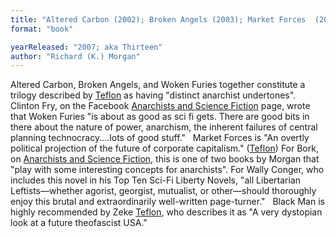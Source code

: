 ```yaml
---
title: "Altered Carbon (2002); Broken Angels (2003); Market Forces  (2004); Woken Furies (2005); Black Man"
format: "book"

yearReleased: "2007; aka Thirteen"
author: "Richard (K.) Morgan"
---
```

Altered Carbon, Broken Angels, and Woken Furies  together constitute a trilogy described by <a href="http://seesharppress.wordpress.com/2013/10/24/anarchist-science-fiction-favorite-novels/"> Teflon</a> as having "distinct anarchist undertones". Clinton Fry, on  the Facebook <a href="Anarchists%20and%20Science%20Fiction"> Anarchists and Science Fiction</a> page, wrote that Woken Furies "is  about as good as sci fi gets. There are good bits in there about the nature of  power, anarchism, the inherent failures of central planning technocracy....lots  of good stuff."
 
Market Forces is "An overtly  political projection of the future of corporate capitalism." (<a href="http://seesharppress.wordpress.com/2013/10/24/anarchist-science-fiction-favorite-novels/">Teflon</a>)  For Bork, on <a href="Anarchists%20and%20Science%20Fiction"> Anarchists and Science Fiction</a>, this is one of two books by Morgan that "play with  some interesting concepts for anarchists". For Wally Conger, who includes this  novel in his  Top Ten Sci-Fi Liberty Novels, "all Libertarian Leftists—whether  agorist, georgist, mutualist, or other—should thoroughly enjoy this brutal and  extraordinarily well-written page-turner."
 
Black Man is highly recommended by Zeke <a href="https://seesharppress.wordpress.com/2013/10/24/anarchist-science-fiction-favorite-novels/"> Teflon</a>, who describes it as "A very dystopian look at a future theofascist  USA."
    
 